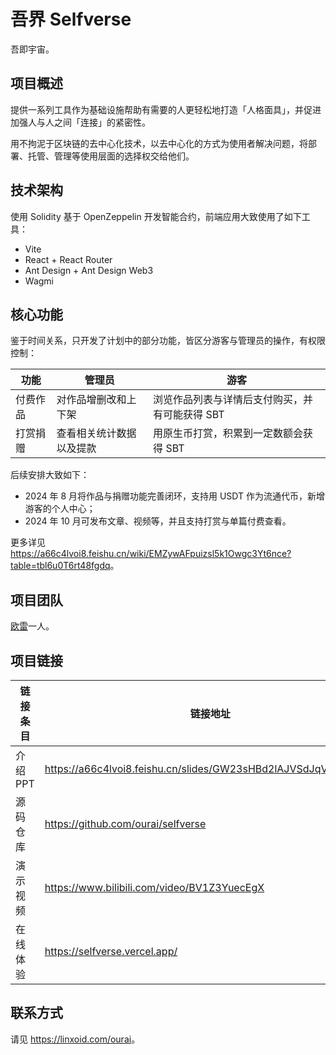 # 吾界 Selfverse

吾即宇宙。

## 项目概述

提供一系列工具作为基础设施帮助有需要的人更轻松地打造「人格面具」，并促进加强人与人之间「连接」的紧密性。

用不拘泥于区块链的去中心化技术，以去中心化的方式为使用者解决问题，将部署、托管、管理等使用层面的选择权交给他们。

## 技术架构

使用 Solidity 基于 OpenZeppelin 开发智能合约，前端应用大致使用了如下工具：

- Vite
- React + React Router
- Ant Design + Ant Design Web3
- Wagmi

## 核心功能

鉴于时间关系，只开发了计划中的部分功能，皆区分游客与管理员的操作，有权限控制：

| 功能 | 管理员 | 游客 |
| --- | --- | --- |
| 付费作品 | 对作品增删改和上下架 | 浏览作品列表与详情后支付购买，并有可能获得 SBT |
| 打赏捐赠 | 查看相关统计数据以及提款 | 用原生币打赏，积累到一定数额会获得 SBT |

后续安排大致如下：

- 2024 年 8 月将作品与捐赠功能完善闭环，支持用 USDT 作为流通代币，新增游客的个人中心；
- 2024 年 10 月可发布文章、视频等，并且支持打赏与单篇付费查看。

更多详见 <https://a66c4lvoi8.feishu.cn/wiki/EMZywAFpuizsl5k1Owgc3Yt6nce?table=tbl6u0T6rt48fgdq>。

## 项目团队

[欧雷](https://github.com/ourai)一人。

## 项目链接

| 链接条目 | 链接地址 |
| --- | --- |
| 介绍 PPT | <https://a66c4lvoi8.feishu.cn/slides/GW23sHBd2lAJVSdJqVlcd9Jan7f> |
| 源码仓库 | <https://github.com/ourai/selfverse> |
| 演示视频 | <https://www.bilibili.com/video/BV1Z3YuecEgX> |
| 在线体验 | <https://selfverse.vercel.app/> |

## 联系方式

请见 <https://linxoid.com/ourai>。
